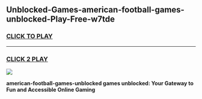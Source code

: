 
## Unblocked-Games-american-football-games-unblocked-Play-Free-w7tde
<h3>
<a href="https://premium76.site?title=american-football-games-unblocked&ref=21A">CLICK TO PLAY</a></h3>
<hr>

<h3>
<a href="https://premium76.site?title=american-football-games-unblocked&ref=21A">CLICK 2 PLAY</a>
  
</h3>

<a href="https://premium76.site?title=american-football-games-unblocked&ref=21A"><img src="https://clearcache.store/games.png"></a>


**american-football-games-unblocked games unblocked: Your Gateway to Fun and Accessible Online Gaming**
